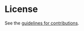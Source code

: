 # License

See the
[guidelines for contributions](https://github.com/ietf-scim-wg/draft-ietf-scim-roles-entitlements/blob/main/CONTRIBUTING.md).
